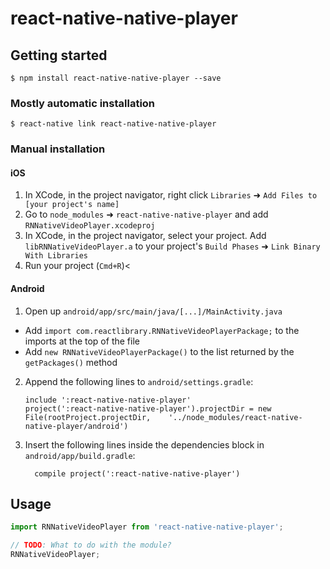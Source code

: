 
# react-native-native-player

## Getting started

`$ npm install react-native-native-player --save`

### Mostly automatic installation

`$ react-native link react-native-native-player`

### Manual installation


#### iOS

1. In XCode, in the project navigator, right click `Libraries` ➜ `Add Files to [your project's name]`
2. Go to `node_modules` ➜ `react-native-native-player` and add `RNNativeVideoPlayer.xcodeproj`
3. In XCode, in the project navigator, select your project. Add `libRNNativeVideoPlayer.a` to your project's `Build Phases` ➜ `Link Binary With Libraries`
4. Run your project (`Cmd+R`)<

#### Android

1. Open up `android/app/src/main/java/[...]/MainActivity.java`
  - Add `import com.reactlibrary.RNNativeVideoPlayerPackage;` to the imports at the top of the file
  - Add `new RNNativeVideoPlayerPackage()` to the list returned by the `getPackages()` method
2. Append the following lines to `android/settings.gradle`:
  	```
  	include ':react-native-native-player'
  	project(':react-native-native-player').projectDir = new File(rootProject.projectDir, 	'../node_modules/react-native-native-player/android')
  	```
3. Insert the following lines inside the dependencies block in `android/app/build.gradle`:
  	```
      compile project(':react-native-native-player')
  	```


## Usage
```javascript
import RNNativeVideoPlayer from 'react-native-native-player';

// TODO: What to do with the module?
RNNativeVideoPlayer;
```
  